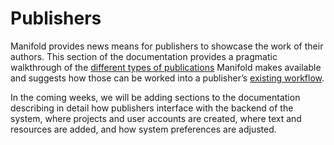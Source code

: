 # Publishers

Manifold provides news means for publishers to showcase the work of their authors. This section of the documentation provides a pragmatic walkthrough of the [different types of publications](project_types.md) Manifold makes available and suggests how those can be worked into a publisher’s [existing workflow](workflow.md).

In the coming weeks, we will be adding sections to the documentation describing in detail how publishers interface with the backend of the system, where projects and user accounts are created, where text and resources are added, and how system preferences are adjusted.
